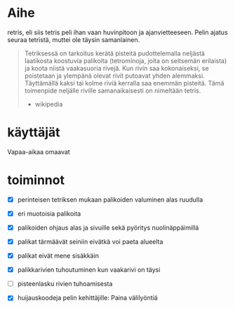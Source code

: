 # Aihe
retris, eli siis tetris peli ihan vaan huvinpitoon ja ajanvietteeseen. Pelin ajatus seuraa tetristä, muttei ole täysin samanlainen.

> Tetriksessä on tarkoitus kerätä pisteitä pudottelemalla neljästä laatikosta koostuvia palikoita (tetrominoja, joita on seitsemän erilaista) ja koota niistä vaakasuoria rivejä.
> Kun rivin saa kokonaiseksi, se poistetaan ja ylempänä olevat rivit putoavat yhden alemmaksi.
> Täyttämällä kaksi tai kolme riviä kerralla saa enemmän pisteitä.
> Tämä toimenpide neljälle riville samanaikaisesti on nimeltään tetris.
> - wikipedia

# käyttäjät
Vapaa-aikaa omaavat

# toiminnot
- [x] perinteisen tetriksen mukaan palikoiden valuminen alas ruudulla
- [x] eri muotoisia palikoita
- [x] palikoiden ohjaus alas ja sivuille sekä pyöritys nuolinäppäimillä
- [x] palikat tärmäävät seiniin eivätkä voi paeta alueelta
- [x] palikat eivät mene sisäkkäin
- [x] palikkarivien tuhoutuminen kun vaakarivi on täysi
- [ ] pisteenlasku rivien tuhoamisesta
- [x] huijauskoodeja pelin kehittäjille: Paina välilyöntiä

